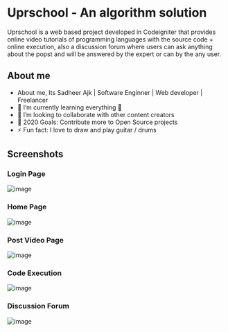 # Uprschool - An algorithm solution
Uprschool is a web based project developed in Codeigniter that provides online video tutorials of programming languages with the source code + online execution, also a discussion forum where users can ask anything about the popst and will be answered by the expert or can by the any user.

## About me

- About me, Its Sadheer Ajk | Software Enginner | Web developer | Freelancer
- 🌱 I’m currently learning everything 🤣
- 👯 I’m looking to collaborate with other content creators
- 🥅 2020 Goals: Contribute more to Open Source projects
- ⚡ Fun fact: I love to draw and play guitar / drums

## Screenshots

### Login Page

![image](https://user-images.githubusercontent.com/24701992/126976921-f8c65008-14b8-420f-ba66-b5cb41e9098f.png)

### Home Page

![image](https://user-images.githubusercontent.com/24701992/126977054-bc5ab596-8ec3-4733-829d-a691e03484c5.png)

### Post Video Page

![image](https://user-images.githubusercontent.com/24701992/126977144-fd1a2173-55b9-4ee8-8b36-40a7d4617952.png)

### Code Execution

![image](https://user-images.githubusercontent.com/24701992/126977204-a81a0e1f-fe94-4065-8fbd-c28eea9a14bf.png)

### Discussion Forum

![image](https://user-images.githubusercontent.com/24701992/126977268-b76d3029-e507-4e09-a380-87a79540cde7.png)
